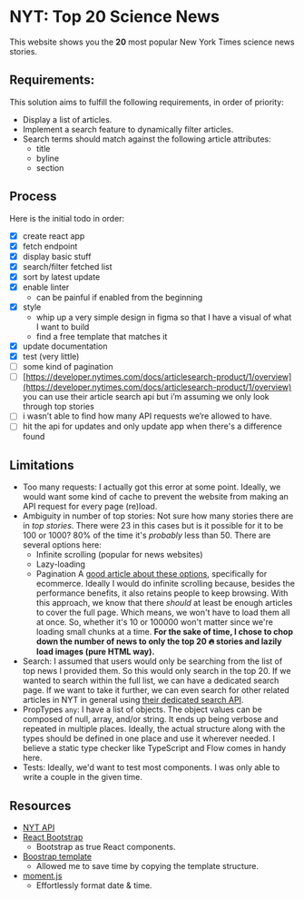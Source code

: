 # NYT: Top 20 Science News
This website shows you the **20** most popular New York Times science news stories.
## Requirements:
This solution aims to fulfill the following requirements, in order of priority:
- Display a list of articles.
- Implement a search feature to dynamically filter articles.
- Search terms should match against the following article attributes:
    - title
    - byline
    - section

## Process
Here is the initial todo in order:
- [x] create react app
- [x] fetch endpoint
- [x] display basic stuff
- [x] search/filter fetched list
- [x] sort by latest update
- [x] enable linter
	- can be painful if enabled from the beginning 
- [x] style
	-	whip up a very simple design in figma so that I have a visual of what I want to build
	-	find a free template that matches it
- [x] update documentation
- [x] test (very little)
- [ ] some kind of pagination
- [ ] [https://developer.nytimes.com/docs/articlesearch-product/1/overview](https://developer.nytimes.com/docs/articlesearch-product/1/overview) you can use their article search api but i’m assuming we only look through top stories
- [ ] i wasn’t able to find how many API requests we’re allowed to have.
- [ ] hit the api for updates and only update app when there's a difference found

## Limitations
- Too many requests:
	I actually got this error at some point. Ideally, we would want some kind of cache to prevent the website from making an API request for every page (re)load.  
- Ambiguity in number of top stories:
Not sure how many stories there are in _top stories_. There were 23 in this cases but is it possible for it to be 100 or 1000? 80% of the time it's _probably_ less than 50. There are several options here:
	- Infinite scrolling (popular for news websites)
	- Lazy-loading 
	- Pagination
A [good article about these options](https://www.smashingmagazine.com/2016/03/pagination-infinite-scrolling-load-more-buttons/), specifically for ecommerce.
Ideally I would do infinite scrolling because, besides the performance benefits, it also retains people to keep browsing. With this approach, we know that there _should_ at least be enough articles to cover the full page. Which means, we won't have to load them all at once. So, whether it's 10 or 100000 won't matter since we're loading small chunks at a time.
**For the sake of time, I chose to chop down the number of news to only the top 20 🔥 stories and lazily load images (pure HTML way).** 
- Search: 
I assumed that users would only be searching from the list of top news I provided them. So this would only search in the top 20. If we wanted to search within the full list, we can have a dedicated search page. If we want to take it further, we can even search for other related articles in NYT in general using [their dedicated search API]([https://developer.nytimes.com/docs/articlesearch-product/1/overview](https://developer.nytimes.com/docs/articlesearch-product/1/overview)).
- PropTypes `any`:
I have a list of objects. The object values can be composed of null, array, and/or string. It ends up being verbose and repeated in multiple places. Ideally, the actual structure along with the types should be defined in one place and use it wherever needed. I believe a static type checker like TypeScript and Flow comes in handy here.
- Tests:
Ideally, we'd want to test most components. I was only able to write a couple in the given time. 

## Resources
- [NYT API](https://api.nytimes.com/svc/topstories/v2/science.json?api-key=Gwxln5M3geWlhR6UE0TY1FUWKSG3wCil)
- [React Bootstrap](https://react-bootstrap.github.io/)
	- Bootstrap as true React components. 
- [Boostrap template](https://getbootstrap.com/docs/4.0/examples/album/)
	- Allowed me to save time by copying the template structure.
- [moment.js](https://momentjs.com/)
	- Effortlessly format date & time.
